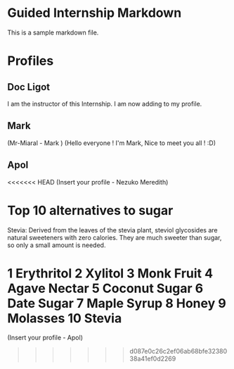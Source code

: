 # Guided Internship Markdown

This is a sample markdown file. 

# Profiles

## Doc Ligot

I am the instructor of this Internship. I am now adding to my profile. 

## Mark

(Mr-Miaral - Mark )
(Hello everyone ! I'm Mark, Nice to meet you all ! :D)

## Apol 

<<<<<<< HEAD
(Insert your profile - Nezuko Meredith)
# Top 10 alternatives to sugar 
Stevia: Derived from the leaves of the stevia plant, steviol glycosides are natural sweeteners with zero calories. They are much sweeter than sugar, so only a small amount is needed.

1 Erythritol
2 Xylitol
3 Monk Fruit
4 Agave Nectar
5 Coconut Sugar
6 Date Sugar
7 Maple Syrup
8 Honey
9 Molasses
10 Stevia
=======
(Insert your profile - Apol)
>>>>>>> d087e0c26c2ef06ab68bfe3238038a41ef0d2269
